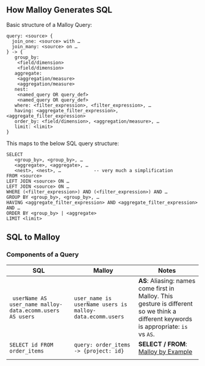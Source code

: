 ## How Malloy Generates SQL
Basic structure of a Malloy Query:

```
query: <source> {
  join_one: <source> with …
  join_many: <source> on …
} -> {
   group_by:
    <field/dimension>
    <field/dimension>
   aggregate:
    <aggregation/measure>
    <aggregation/measure>
   nest:
    <named_query OR query_def>
    <named_query OR query_def>
   where: <filter_expression>, <filter_expression>, …
   having: <aggregate_filter_expression>, <aggregate_filter_expression>
   order_by: <field/dimension>, <aggregation/measure>, …
   limit: <limit>
}
```

This maps to the below SQL query structure:

```
SELECT
   <group_by>, <group_by>, …
   <aggregate>, <aggregate>, …
   <nest>, <nest>, …  			-- very much a simplification
FROM <source>
LEFT JOIN <source> ON …
LEFT JOIN <source> ON …
WHERE (<filter_expression>) AND (<filter_expression>) AND …
GROUP BY <group_by>, <group_by>, …
HAVING <aggregate_filter_expression> AND <aggregate_filter_expression> AND …
ORDER BY <group_by> | <aggregate>
LIMIT <limit>
```

## SQL to Malloy
### Components of a Query

| SQL                                                                   | Malloy                                                         | Notes                                                                                                                                   |
|-----------------------------------------------------------------------|----------------------------------------------------------------|-----------------------------------------------------------------------------------------------------------------------------------------|
| <code> userName AS user_name malloy-data.ecomm.users AS users </code> | ``` user_name is userName users is malloy-data.ecomm.users ``` | **AS**: Aliasing: names come first in Malloy. This gesture is different so we think a different keywords is appropriate: `is` vs `AS`.  |
| <code>SELECT id FROM order_items</code>                               | `query: order_items -> {project: id}`                          | **SELECT / FROM**: [Malloy by Example](https://looker-open-source.github.io/malloy/documentation/index.html)                            |
|                                                                       |                                                                |                                                                                                                                         |